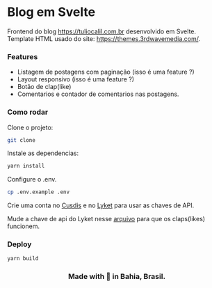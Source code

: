 # Blog em Svelte

Frontend do blog https://tuliocalil.com.br desenvolvido em Svelte.  
Template HTML usado do site: https://themes.3rdwavemedia.com/.  


### Features

- Listagem de postagens com paginação (isso é uma feature ?)
- Layout responsivo (isso é uma feature ?)
- Botão de clap(like)
- Comentarios e contador de comentarios nas postagens.


### Como rodar

Clone o projeto:
```bash
git clone
```

Instale as dependencias:
```bash
yarn install
```

Configure o .env.
```bash
cp .env.example .env
```

Crie uma conta no [Cusdis](https://cusdis.com/) e no [Lyket](https://app.lyket.dev/login) para usar as chaves de API.

Mude a chave de api do Lyket nesse [arquivo](https://github.com/tuliocll/blog-svelte/blob/main/public/index.html#L38) para que os claps(likes) funcionem.

### Deploy
```bash
yarn build
```


<div align="center">

### Made with 💙 in Bahia, Brasil.

</div>